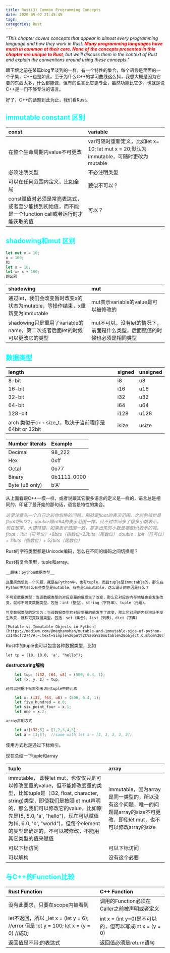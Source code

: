```yaml
---
title: Rust(3) Common Programming Concepts
date: 2020-09-02 21:45:45
tags:
categories: Rust
---
```

_"This chapter covers concepts that appear in almost every programming language and how they work in Rust. __<font color =red>Many programming languages have much in common at their core. None of the concepts presented in this chapter are unique to Rust</font>__, but we’ll discuss them in the context of Rust and explain the conventions around using these concepts."_ 

跟王垠之前在某篇blog里谈到的一样，有一个特性的集合，每个语言是里面的一个子集，C++也是如此。至于为什么C++的学习曲线这么抖，我想大概是因为它要的东西太多，什么都能做，但有的语言比它更专业，虽然功能比它少。也就是说C++是一门不够专注的语言。  

好了，C++的话题到此为止，我们看Rust。  

## __<font color=0xFFFFFF>immutable constant 区别</font>__  

|const | variable|
|:----|:----|
|在整个生命周期内value不可更改|var可随时重新定义，比如let x= 10; let mut x = 20;默认为immutable，可随时更改为mutable|
|必须注明类型|不必注明类型|
|可以在任何范围内定义，比如全局|貌似不可以？|
|const赋值时必须是常亮表达式，或者至少能找到初始值，而不能是一个function call或者运行时才能获取的值|可以？|

## __<font color=0xFFFFFF>shadowing和mut 区别</font>__  

```RUST
let mut x = 10;
x = 100;
和
let x = 10;
let x= x + 100;
的区别
```

|shadowing | mut|
|:----|:----|
|通过let，我们会改变暂时改变x的状态为mutable，等操作结束，x重新变为immutable|mut表示variable的value是可以被修改的|
|shadowing只是重用了variable的name，第二次或者后面let的时候可以更改它的类型|mut不可以，没有let的情况下，前面是什么类型，后面赋值的时候也必须是相同类型|

## __<font color=0xFFFFFF>数据类型</font>__ 


|length |signed|unsigned|
|:----|:----|:----|
|8-bit|i8|u8|
|16-bit|i16|u16|
|32-bit|i32|u32|
|64-bit|i64|u64|
|128-bit|i128|u128|
|arch 类似于c++ size_t，取决于当前程序是64bit or 32bit|isize|usize|


|Number literals	|Example|
|:----|:----|
|Decimal	|98_222|
|Hex	|0xff|
|Octal	|0o77|
|Binary	|0b1111_0000|
|Byte (u8 only)|	b'A'|

<!--more-->
从上面看跟C++一模一样，或者说跟其它很多语言的定义是一样的，语言总是相同的，印证了最开始的那句话，语言是特性的集合。  

_<font color=gray>这里注意到一个自己之前你忽略的问题，那就是float的表示范围。之前的错觉是float跟int32，double跟int64的表示范围一样，只不过中间多了很多小数表示。现在想来，大错特错，如果表示范围一致，那多出来的小数是哪些bit表示的呢。  
float：1bit（符号位）+8bits（指数位+23bits（尾数位）
double：1bit（符号位）+ 11bits（指数位）+ 52bits（尾数位）</font>_

Rust的字符类型都是Unicode编码，怎么在不同的编码之间切换呢？  


Rust有复合类型，tuple和array。  

    __趣味：python数据类型__

    这里突然想到一个问题，就是在Python中，也有tuple，而且tuple是immutable的，那么在Python中为什么有些类型是mutable，有些是immutable，这么设计的原因是什么？  

    不可变数据类型：当该数据类型的对应变量的值发生了改变，那么它对应的内存地址也会发生改变，就称不可变数据类型，包括：int（整型）、string（字符串）、tuple（元组）。  

    可变数据类型的定义为：当该数据类型的对应变量的值发生了改变，那么它对应的内存地址不发生改变，就称可变数据类型。包括：set（集合）、list（列表）、dict（字典）

    [Mutable vs Immutable Objects in Python](https://medium.com/@meghamohan/mutable-and-immutable-side-of-python-c2145cf72747#:~:text=Simple%20put%2C%20a%20mutable%20object,Custom%20classes%20are%20generally%20mutable.)  


Rust中的tuple也可以包含各种数据类型，比如

    let tp = (10, 10.0, 'a', "hello");  

__destructuring解构__   
```RUST
    let tup: (i32, f64, u8) = (500, 6.4, 1);  
    let (x, y, z) = tup;  

还可以根据下标索引来访问tuple中的元素  

    let x: (i32, f64, u8) = (500, 6.4, 1);
    let five_hundred = x.0;
    let six_point_four = x.1;
    let one = x.2;  

array声明方式 

    let a:[i32;5] = [1,2,3,4,5];  
    let a = [3;5];  //same with let a = [3, 3, 3, 3, 3];  
```
使用方式也是通过下标索引。  

现在总结一下tuple和array

|tuple|array|
|:----|:----|
|immutable， 即使let mut，也仅仅只是可以修改变量的value，但不能修改变量的类型，比如tuple是（i32, float, character, string)类型，即使我们是按照let mut声明的，那么我们可以修改它的value，比如原先是(5, 5.0, 'a', "hello")，现在可以赋值为(6, 6.0, 'b', "world")，但每个element的类型是确定的，不可以被修改，不能用其它类型的值来赋值|immutable，因为array是同一类型的，所以没有这个问题，唯一的问题是array的size不可更改，即使let mut，也不可以修改array的size|
|可以下标访问|可以下标访问|
|可以解构|没有这个必要|


## __<font color=0xFFFFFF>与C++的Function比较</font>__  

|Rust Function | C++ Function|
|:----|:----|
|没有此要求，只要在scope内被看到|调用的Function必须在Caller之前被声明或者定义 |
|let不返回，所以 _let x = (let y = 6); //error  但是 let y = 100; let x = (y = 0) //成功|int x = (int y=0)是不可以的，但可以写成int x = (y = 0)|
|返回值是不带;的表达式|返回值必须是return语句|
